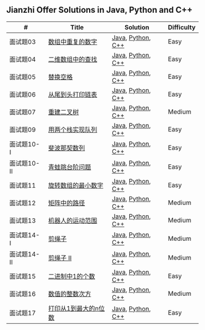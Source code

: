 ## Jianzhi Offer Solutions in Java, Python and C++

| #            | Title                                                        | Solution                                                     | Difficulty |
| ------------ | ------------------------------------------------------------ | ------------------------------------------------------------ | ---------- |
| 面试题03     | [数组中重复的数字](https://leetcode-cn.com/problems/shu-zu-zhong-zhong-fu-de-shu-zi-lcof/) | [Java](https://github.com/shenhuaze/jianzhi-offer/blob/master/java/RepeatNumberInArray.java), [Python](https://github.com/shenhuaze/jianzhi-offer/blob/master/python/repeat_number_in_array.py), [C++](https://github.com/shenhuaze/jianzhi-offer/blob/master/cpp/repeat_number_in_array.cpp) | Easy       |
| 面试题04     | [二维数组中的查找](https://leetcode-cn.com/problems/er-wei-shu-zu-zhong-de-cha-zhao-lcof/) | [Java](https://github.com/shenhuaze/jianzhi-offer/blob/master/java/SearchIn2DArray.java), [Python](https://github.com/shenhuaze/jianzhi-offer/blob/master/python/search_in_2d_array.py), [C++](https://github.com/shenhuaze/jianzhi-offer/blob/master/cpp/search_in_2d_array.cpp) | Easy       |
| 面试题05     | [替换空格](https://leetcode-cn.com/problems/ti-huan-kong-ge-lcof/) | [Java](https://github.com/shenhuaze/jianzhi-offer/blob/master/java/ReplaceSpace.java), [Python](https://github.com/shenhuaze/jianzhi-offer/blob/master/python/replace_space.py), [C++](https://github.com/shenhuaze/jianzhi-offer/blob/master/cpp/replace_space.cpp) | Easy       |
| 面试题06     | [从尾到头打印链表](https://leetcode-cn.com/problems/cong-wei-dao-tou-da-yin-lian-biao-lcof/) | [Java](https://github.com/shenhuaze/jianzhi-offer/blob/master/java/PrintLinkedListReversely.java), [Python](https://github.com/shenhuaze/jianzhi-offer/blob/master/python/print_linked_list_reversely.py), [C++](https://github.com/shenhuaze/jianzhi-offer/blob/master/cpp/print_linked_list_reversely.cpp) | Easy       |
| 面试题07     | [重建二叉树](https://leetcode-cn.com/problems/zhong-jian-er-cha-shu-lcof/) | [Java](https://github.com/shenhuaze/jianzhi-offer/blob/master/java/RebuildBinaryTree.java), [Python](https://github.com/shenhuaze/jianzhi-offer/blob/master/python/rebuild_binary_tree.py), [C++](https://github.com/shenhuaze/jianzhi-offer/blob/master/cpp/rebuild_binary_tree.cpp) | Medium     |
| 面试题09     | [用两个栈实现队列](https://leetcode-cn.com/problems/yong-liang-ge-zhan-shi-xian-dui-lie-lcof/) | [Java](https://github.com/shenhuaze/jianzhi-offer/blob/master/java/CQueue.java), [Python](https://github.com/shenhuaze/jianzhi-offer/blob/master/python/CQueue.py), [C++](https://github.com/shenhuaze/jianzhi-offer/blob/master/cpp/cqueue.cpp) | Easy       |
| 面试题10- I  | [斐波那契数列](https://leetcode-cn.com/problems/fei-bo-na-qi-shu-lie-lcof/) | [Java](https://github.com/shenhuaze/jianzhi-offer/blob/master/java/Fibonacci.java), [Python](https://github.com/shenhuaze/jianzhi-offer/blob/master/python/fibonacci.py), [C++](https://github.com/shenhuaze/jianzhi-offer/blob/master/cpp/fibonacci.cpp) | Easy       |
| 面试题10- II | [青蛙跳台阶问题](https://leetcode-cn.com/problems/qing-wa-tiao-tai-jie-wen-ti-lcof/) | [Java](https://github.com/shenhuaze/jianzhi-offer/blob/master/java/FrogJump.java), [Python](https://github.com/shenhuaze/jianzhi-offer/blob/master/python/frog_jump.py), [C++](https://github.com/shenhuaze/jianzhi-offer/blob/master/cpp/frog_jump.cpp) | Easy       |
| 面试题11     | [旋转数组的最小数字](https://leetcode-cn.com/problems/xuan-zhuan-shu-zu-de-zui-xiao-shu-zi-lcof/) | [Java](https://github.com/shenhuaze/jianzhi-offer/blob/master/java/FindMinimumInRotatedSortedArrayII.java), [Python](https://github.com/shenhuaze/jianzhi-offer/blob/master/python/find_minimum_in_rotated_sorted_array_ii.py), [C++](https://github.com/shenhuaze/jianzhi-offer/blob/master/cpp/find_minimum_in_rotated_sorted_array_ii.cpp) | Easy       |
| 面试题12     | [矩阵中的路径](https://leetcode-cn.com/problems/ju-zhen-zhong-de-lu-jing-lcof/) | [Java](https://github.com/shenhuaze/jianzhi-offer/blob/master/java/PathInMatrix.java), [Python](https://github.com/shenhuaze/jianzhi-offer/blob/master/python/path_in_matrix.py), [C++](https://github.com/shenhuaze/jianzhi-offer/blob/master/cpp/path_in_matrix.cpp) | Medium     |
| 面试题13     | [机器人的运动范围](https://leetcode-cn.com/problems/ji-qi-ren-de-yun-dong-fan-wei-lcof/) | [Java](https://github.com/shenhuaze/jianzhi-offer/blob/master/java/RobertMoveRange.java), [Python](https://github.com/shenhuaze/jianzhi-offer/blob/master/python/robert_move_range.py), [C++](https://github.com/shenhuaze/jianzhi-offer/blob/master/cpp/robert_move_range.cpp) | Medium     |
| 面试题14- I  | [剪绳子](https://leetcode-cn.com/problems/jian-sheng-zi-lcof/) | [Java](https://github.com/shenhuaze/jianzhi-offer/blob/master/java/CutRope.java), [Python](https://github.com/shenhuaze/jianzhi-offer/blob/master/python/cut_rope.py), [C++](https://github.com/shenhuaze/jianzhi-offer/blob/master/cpp/cut_rope.cpp) | Medium     |
| 面试题14- II | [剪绳子 II](https://leetcode-cn.com/problems/jian-sheng-zi-ii-lcof/) | [Java](https://github.com/shenhuaze/jianzhi-offer/blob/master/java/CutRopeII.java), [Python](https://github.com/shenhuaze/jianzhi-offer/blob/master/python/cut_rope_ii.py), [C++](https://github.com/shenhuaze/jianzhi-offer/blob/master/cpp/cut_rope_ii.cpp) | Medium     |
| 面试题15     | [二进制中1的个数](https://leetcode-cn.com/problems/er-jin-zhi-zhong-1de-ge-shu-lcof/) | [Java](https://github.com/shenhuaze/jianzhi-offer/blob/master/java/OnesCountInBinaryNumber.java), [Python](https://github.com/shenhuaze/jianzhi-offer/blob/master/python/ones_count_in_binary_number.py), [C++](https://github.com/shenhuaze/jianzhi-offer/blob/master/cpp/ones_count_in_binary_number.cpp) | Easy       |
| 面试题16     | [数值的整数次方](https://leetcode-cn.com/problems/shu-zhi-de-zheng-shu-ci-fang-lcof/) | [Java](https://github.com/shenhuaze/jianzhi-offer/blob/master/java/PowXn.java), [Python](https://github.com/shenhuaze/jianzhi-offer/blob/master/python/pow_xn.py), [C++](https://github.com/shenhuaze/jianzhi-offer/blob/master/cpp/pow_xn.cpp) | Medium     |
| 面试题17     | [打印从1到最大的n位数](https://leetcode-cn.com/problems/da-yin-cong-1dao-zui-da-de-nwei-shu-lcof/) | [Java](https://github.com/shenhuaze/jianzhi-offer/blob/master/java/PrintNumbers.java), [Python](https://github.com/shenhuaze/jianzhi-offer/blob/master/python/print_numbers.py), [C++](https://github.com/shenhuaze/jianzhi-offer/blob/master/cpp/print_numbers.cpp) | Easy       |

